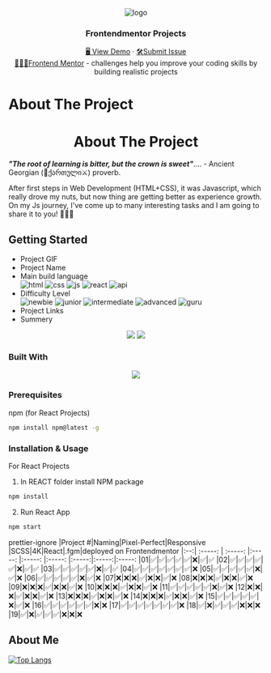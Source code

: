 


<a name="readme-top"></a>
<div align="center">
 <img src="https://user-images.githubusercontent.com/79293287/230691890-17dd73a3-5dc6-4b12-9c63-e598e254f73d.png" alt="logo"><br/>
<h3 align="center">Frontendmentor Projects</h3>

  <div align="center">
    <a href="https://gpx.ge/challenge/frontend/" target="_blank">🖥️ View Demo</a>
    ·
    <a href="https://github.com/tsotneforester/Bitcamp/issues">🛠Submit Issue</a>
    <br>
    <a href="https://www.frontendmentor.io">👩🏻‍💻Frontend Mentor</a> 
    - challenges help you improve your coding skills by building realistic projects
  </div>
</div>




# About The Project
<h1 align="center"> About The Project </h1> 

_**"The root of learning is bitter, but the crown is sweet"**_.... - Ancient Georgian (:bow_and_arrow:ქართული:crossed_swords:) proverb.

After first steps in Web Development (HTML+CSS), it was Javascript, which really drove my nuts, but now thing are getting better as experience growth. On my Js journey, I've come up to many interesting tasks and I am going to share it to you! :partying_face::partying_face::partying_face:

## Getting Started

- Project GIF
- Project Name
- Main build language  
![html](https://img.shields.io/badge/-HTML-6abecd "image")
![css](https://img.shields.io/badge/-CSS-3e54a3 "image")
![js](https://img.shields.io/badge/-JS-cf6390 "image")
![react](https://img.shields.io/badge/-React-f4cf0c "image")
![api](https://img.shields.io/badge/-API-aad742 "image")
- Difficulty Level  
![newbie](https://img.shields.io/badge/%201%20-newbie-white?labelColor=6abecd "image")
![junior](https://img.shields.io/badge/%202%20-junior-white?labelColor=aad742 "image")
![intermediate](https://img.shields.io/badge/%203%20-intermediate-white?labelColor=f1b604 "image")
![advanced](https://img.shields.io/badge/%204%20-advanced-white?labelColor=bf4605 "image")
![guru](https://img.shields.io/badge/%205%20-guru-white?labelColor=ed2c49 "image")
- Project Links
- Summery

<div align="center">
 <img src="https://user-images.githubusercontent.com/79293287/230690673-ac25b7f0-b471-4be6-8c54-24f077d40c23.png" />
 <img src="https://user-images.githubusercontent.com/79293287/230690648-8c65bd88-363a-47dd-a97a-6f3ef3855a2b.png" />
</div>

### Built With

<p align="center">
  <a href="https://skillicons.dev">
    <img src="https://skills.thijs.gg/icons?i=js,html,css,sass,styledcomponents,react,codepen,figma,git,ps,vscode" />
  </a>
</p>


### Prerequisites
npm (for React Projects)
  ```sh
  npm install npm@latest -g
  ```

### Installation & Usage

For React Projects
  1. In REACT folder install NPM package
  ```sh
  npm install
  ```
  2. Run React App
  ```sh
  npm start
  ```



prettier-ignore
|Project #|Naming|Pixel-Perfect|Responsive |SCSS|4K|React|.fgm|deployed on Frontendmentor
|:--:| :-----: | :-----: |:-----: |:-----: |:-----: |:-----:|:-----:|:-----:
|01|✅|✅|✅|✅|✅|❌|✅|✅
|02|✅|✅|✅|✅|✅|❌|✅|✅
|03|✅|✅|✅|✅|✅|❌|✅|✅
|04|✅|✅|✅|✅|✅|✅|✅|❌
|05|✅|✅|✅|✅|✅|❌|✅|❌
|06|✅|✅|✅|✅|✅|❌|✅|❌
|07|❌|❌|❌|✅|❌|❌|✅|❌
|08|❌|❌|❌|✅|❌|❌|✅|❌
|09|❌|❌|❌|✅|❌|❌|✅|❌
|10|❌|❌|❌|✅|❌|❌|✅|❌
|11|✅|✅|✅|✅|✅|❌|✅|❌
|12|❌|❌|❌|✅|❌|❌|✅|❌
|13|❌|❌|❌|✅|❌|❌|✅|❌
|14|❌|❌|❌|✅|❌|❌|✅|❌
|15|✅|✅|✅|✅|✅|❌|✅|❌
|16|✅|✅|✅|✅|✅|✅|❌|❌
|17|✅|✅|✅|✅|✅|✅|✅|❌
|18|✅|❌|✅|✅|✅|❌|❌|❌
|19|✅|❌|✅|✅|✅|❌|❌|❌

## About Me

[![Top Langs](http://github-profile-summary-cards.vercel.app/api/cards/profile-details?username=tsotneforester&theme=github_dark)](https://github.com/anuraghazra/github-readme-stats)

